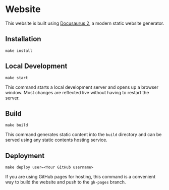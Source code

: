 # Website

This website is built using [Docusaurus 2](https://docusaurus.io/),
a modern static website generator.

## Installation

```console
make install
```

## Local Development

```console
make start
```

This command starts a local development server and opens up a browser window. Most changes are reflected live without having to restart the server.

## Build

```console
make build
```

This command generates static content into the `build` directory and can be served using any static contents hosting service.

## Deployment

```console
make deploy user=<Your GitHub username>
```

If you are using GitHub pages for hosting, this command is a convenient way to build the website and push to the `gh-pages` branch.
